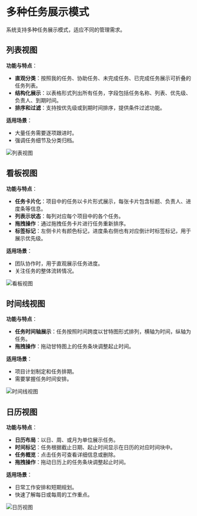

# 多种任务展示模式

系统支持多种任务展示模式，适应不同的管理需求。

## 列表视图
**功能与特点**：
- **直观分类**：按照我的任务、协助任务、未完成任务、已完成任务展示可折叠的任务列表。
- **结构化展示**：以表格形式列出所有任务，字段包括任务名称、列表、优先级、负责人、到期时间。
- **排序和过滤**：支持按优先级或到期时间排序，提供条件过滤功能。

**适用场景**：
- 大量任务需要逐项跟进时。
- 强调任务细节及分类归档。


![列表视图](/images/pro_vimo_1.png)

## 看板视图
**功能与特点**：
- **任务卡片化**：项目中的任务以卡片形式展示，每张卡片包含标题、负责人、进度条等信息。
- **列表示状态**：每列对应每个项目中的各个任务。
- **拖拽操作**：通过拖拽任务卡片进行任务重新排序。
- **标签标记**：左侧卡片有颜色标记，进度条右侧也有对应倒计时标签标记，用于展示优先级。

**适用场景**：
- 团队协作时，用于直观展示任务进度。
- 关注任务的整体流转情况。

![看板视图](/images/pro_vimo_2.png)

## 时间线视图
**功能与特点**：
- **任务时间轴展示**：任务按照时间跨度以甘特图形式排列，横轴为时间，纵轴为任务。
- **拖拽操作**：拖动甘特图上的任务条块调整起止时间。

**适用场景**：
- 项目计划制定和任务排期。
- 需要掌握任务时间安排。

![时间线视图](/images/pro_vimo_3.png)

## 日历视图

 **功能与特点**：

- **日历布局**：以日、周、或月为单位展示任务。
- **时间标记**：任务根据截止日期、起止时间显示在日历的对应时间块中。
- **任务概览**：点击任务可查看详细信息或删除。
- **拖拽操作**：拖动日历上的任务条块调整起止时间。

**适用场景**：
- 日常工作安排和短期规划。
- 快速了解每日或每周的工作重点。

![日历视图](/images/pro_vimo_4.png)